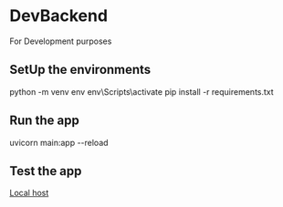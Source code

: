 # DevBackend
For Development purposes 

## SetUp the environments
python -m venv env
env\Scripts\activate
pip install -r requirements.txt

## Run the app
uvicorn main:app --reload

## Test the app
[Local host](http://127.0.0.1:8000/docs)
